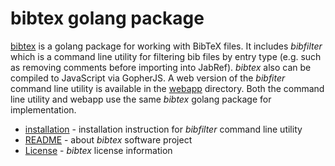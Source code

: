 
# bibtex golang package

[bibtex](https://github.com/caltechlibrary/bibtex) is a golang package for working with BibTeX files. 
It includes *bibfilter* which is a command line utility for filtering bib files by entry type 
(e.g. such as removing comments before importing into JabRef).  *bibtex* also can be compiled to 
JavaScript via GopherJS. A web version of the *bibfiter* command line utility is available in the 
[webapp](webapp/) directory. Both the command line utility and webapp use
the same *bibtex* golang package for implementation.

+ [installation](installation.html) - installation instruction for *bibfilter* command line utility
+ [README](readme.html) - about *bibtex* software project
+ [License](license.html) - *bibtex* license information

